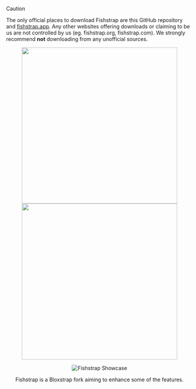 > [!CAUTION]
> The only official places to download Fishstrap are this GitHub repository and [fishstrap.app](https://www.fishstrap.app). Any other websites offering downloads or claiming to be us are not controlled by us (eg. fishstrap.org, fishstrap.com). We strongly recommend **not** downloading from any unofficial sources.

<p align="center">
    <img src="https://github.com/returnrqt/fishstrap/raw/main/Images/Bloxstrap-full-dark.png#gh-dark-mode-only" width="420">
    <img src="https://github.com/returnrqt/fishstrap/raw/main/Images/Bloxstrap-full-light.png#gh-light-mode-only" width="420">
</p>

<div align="center">

![Fishstrap Showcase](https://www.fishstrap.app/img/Showcase.webp)

Fishstrap is a Bloxstrap fork aiming to enhance some of the features.
